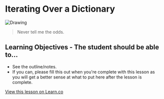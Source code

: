 # Iterating Over a Dictionary

![Drawing](https://cdn.theatlantic.com/assets/media/img/mt/2016/01/solo/lead_large.jpg?1452549010)

> Never tell me the odds.

## Learning Objectives - The student should be able to...

* See the outline/notes. 
* If you can, please fill this out when you're complete with this lesson as you will get a better sense at what to put here after the lesson is complete.

<a href='https://learn.co/lessons/DictionaryIteration' data-visibility='hidden'>View this lesson on Learn.co</a>



